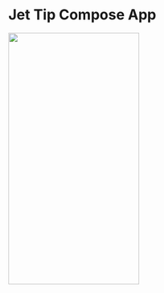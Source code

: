 # Jet Tip Compose App


<img src="https://user-images.githubusercontent.com/32423942/177244216-950ff43e-885c-41ff-8054-a9962386a9d8.png" width="260" height="500" />
